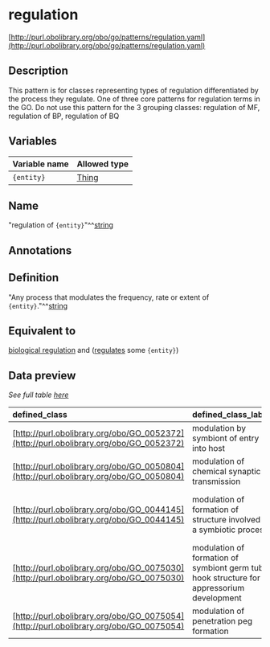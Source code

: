 # regulation

[http://purl.obolibrary.org/obo/go/patterns/regulation.yaml](http://purl.obolibrary.org/obo/go/patterns/regulation.yaml)

## Description

This pattern is for classes representing types of regulation differentiated by the process they regulate. One of three core patterns for regulation terms in the GO. Do not use this pattern for the 3 grouping classes: regulation of MF, regulation of BP, regulation of BQ




## Variables

| Variable name | Allowed type |
|:--------------|:-------------|
| `{entity}` | [Thing](http://www.w3.org/2002/07/owl#Thing) |

## Name

"regulation of `{entity}`"^^[string](http://www.w3.org/2001/XMLSchema#string)

## Annotations



## Definition

"Any process that modulates the frequency, rate or extent of `{entity}`."^^[string](http://www.w3.org/2001/XMLSchema#string)

## Equivalent to

[biological regulation](http://purl.obolibrary.org/obo/GO_0065007)  and ([regulates](http://purl.obolibrary.org/obo/RO_0002211) some `{entity}`)







## Data preview

*See full table [here](https://github.com/geneontology/go-ontology/tree/master/src/design_patterns/regulation.tsv)*

| defined_class | defined_class_label | entity | entity_label |
|:--|:--|:--|:--|
| [http://purl.obolibrary.org/obo/GO_0052372](http://purl.obolibrary.org/obo/GO_0052372) | modulation by symbiont of entry into host | [http://purl.obolibrary.org/obo/GO_0044409](http://purl.obolibrary.org/obo/GO_0044409) | entry into host |
| [http://purl.obolibrary.org/obo/GO_0050804](http://purl.obolibrary.org/obo/GO_0050804) | modulation of chemical synaptic transmission | [http://purl.obolibrary.org/obo/GO_0007268](http://purl.obolibrary.org/obo/GO_0007268) | chemical synaptic transmission |
| [http://purl.obolibrary.org/obo/GO_0044145](http://purl.obolibrary.org/obo/GO_0044145) | modulation of formation of structure involved in a symbiotic process | [http://purl.obolibrary.org/obo/GO_0044111](http://purl.obolibrary.org/obo/GO_0044111) | formation of structure involved in a symbiotic process |
| [http://purl.obolibrary.org/obo/GO_0075030](http://purl.obolibrary.org/obo/GO_0075030) | modulation of formation of symbiont germ tube hook structure for appressorium development | [http://purl.obolibrary.org/obo/GO_0075029](http://purl.obolibrary.org/obo/GO_0075029) | formation of appressorium germ tube hook structure |
| [http://purl.obolibrary.org/obo/GO_0075054](http://purl.obolibrary.org/obo/GO_0075054) | modulation of penetration peg formation | [http://purl.obolibrary.org/obo/GO_0075053](http://purl.obolibrary.org/obo/GO_0075053) | penetration peg formation |

